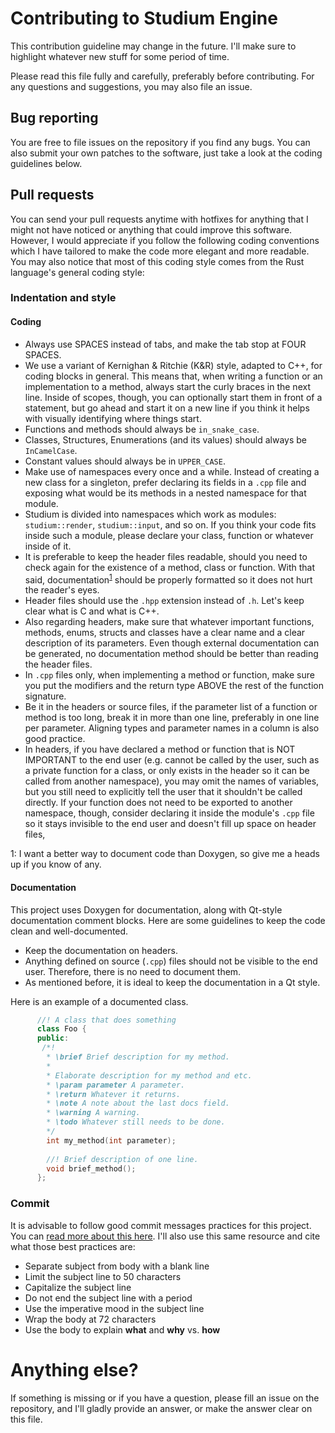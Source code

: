 # Contributing to Studium Engine

This contribution guideline may change in the future. I'll make sure to highlight whatever new stuff for some period of time.

Please read this file fully and carefully, preferably before contributing. For any questions and suggestions, you may also file an issue.

## Bug reporting
You are free to file issues on the repository if you find any bugs.
You can also submit your own patches to the software, just take a look at the
coding guidelines below.


## Pull requests
You can send your pull requests anytime with hotfixes for anything that I might
not have noticed or anything that could improve this software. However, I would
appreciate if you follow the following coding conventions which I have tailored
to make the code more elegant and more readable. You may also notice that most
of this coding style comes from the Rust language's general coding style:

### Indentation and style

#### Coding
- Always use SPACES instead of tabs, and make the tab stop at FOUR SPACES.
- We use a variant of Kernighan & Ritchie (K&R) style, adapted to C++, for coding blocks in general. This means that, when writing a function or an implementation to a method, always start the curly braces in the next line. Inside of scopes, though, you can optionally start them in front of a statement, but go ahead and start it on a new line if you think it helps with visually identifying where things start.
- Functions and methods should always be `in_snake_case`.
- Classes, Structures, Enumerations (and its values) should always be `InCamelCase`.
- Constant values should always be in `UPPER_CASE`.
- Make use of namespaces every once and a while. Instead of creating a new class for a singleton, prefer declaring its fields in a `.cpp` file and exposing what would be its methods in a nested namespace for that module.
- Studium is divided into namespaces which work as modules: `studium::render`, `studium::input`, and so on. If you think your code fits inside such a module, please declare your class, function or whatever inside of it.
- It is preferable to keep the header files readable, should you need to check again for the existence of a method, class or function. With that said, documentation<sup>[1](#docsnote)</sup> should be properly formatted so it does not hurt the reader's eyes.
- Header files should use the `.hpp` extension instead of `.h`. Let's keep clear what is C and what is C++.
- Also regarding headers, make sure that whatever important functions, methods, enums, structs and classes have a clear name and a clear description of its parameters. Even though external documentation can be generated, no documentation method should be better than reading the header files.
- In `.cpp` files only, when implementing a method or function, make sure you put the modifiers and the return type ABOVE the rest of the function signature.
- Be it in the headers or source files, if the parameter list of a function or method is too long, break it in more than one line, preferably in one line per parameter. Aligning types and parameter names in a column is also good practice.
- In headers, if you have declared a method or function that is NOT IMPORTANT to the end user (e.g. cannot be called by the user, such as a private function for a class, or only exists in the header so it can be called from another namespace), you may omit the names of variables, but you still need to explicitly tell the user that it shouldn't be called directly. If your function does not need to be exported to another namespace, though, consider declaring it inside the module's `.cpp` file so it stays invisible to the end user and doesn't fill up space on header files,


<a id="docsnote">1</a>: I want a better way to document code than Doxygen, so give me a heads up if you know of any.

#### Documentation
This project uses Doxygen for documentation, along with Qt-style documentation comment
blocks. Here are some guidelines to keep the code clean and well-documented.

- Keep the documentation on headers.
- Anything defined on source (`.cpp`) files should not be visible to the end user. Therefore, there is no need to document them.
- As mentioned before, it is ideal to keep the documentation in a Qt style.

Here is an example of a documented class.

```cpp
      //! A class that does something
      class Foo {
      public:
       /*!
        * \brief Brief description for my method.
        *
        * Elaborate description for my method and etc.
        * \param parameter A parameter.
        * \return Whatever it returns.
        * \note A note about the last docs field.
        * \warning A warning.
        * \todo Whatever still needs to be done.
        */
        int my_method(int parameter);
        
        //! Brief description of one line.
        void brief_method();
      };
  ```


### Commit
It is advisable to follow good commit messages practices for this project. You can [read more about this here](https://chris.beams.io/posts/git-commit/). I'll also use this same resource and cite what those best practices are:

- Separate subject from body with a blank line
- Limit the subject line to 50 characters
- Capitalize the subject line
- Do not end the subject line with a period
- Use the imperative mood in the subject line
- Wrap the body at 72 characters
- Use the body to explain __what__ and __why__ vs. __how__


# Anything else?

If something is missing or if you have a question, please fill an issue on the repository, and I'll gladly provide an answer, or make the answer clear on this file.
